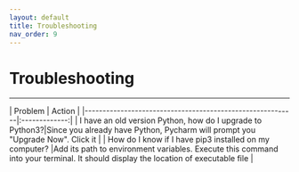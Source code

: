 ```yaml
---
layout: default
title: Troubleshooting
nav_order: 9
---
```


# Troubleshooting
<hr>
| Problem                                                   |      Action   |
|-----------------------------------------------------------|:-------------:|
| I have an old version Python, how do I upgrade to Python3?|Since you already have Python, Pycharm will prompt you "Upgrade Now". Click it |
| How do I know if I have pip3 installed on my computer?    |Add its path to environment variables. Execute this command into your terminal. It should display the location of executable file |
